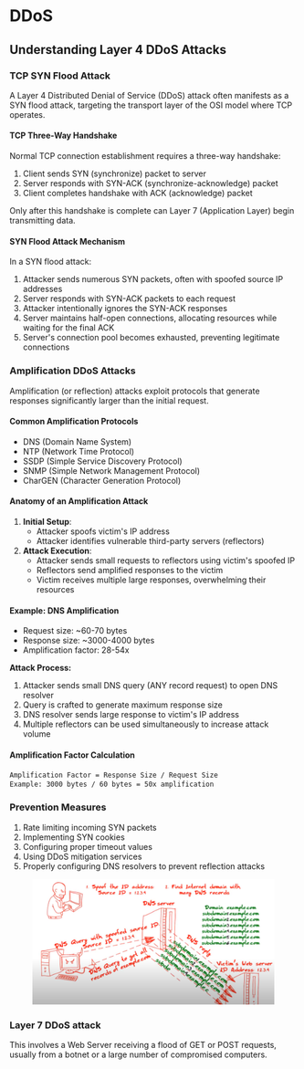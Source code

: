 # DDoS

## Understanding Layer 4 DDoS Attacks

### TCP SYN Flood Attack

A Layer 4 Distributed Denial of Service (DDoS) attack often manifests as a SYN flood attack, targeting the transport layer of the OSI model where TCP operates.

#### TCP Three-Way Handshake

Normal TCP connection establishment requires a three-way handshake:

1. Client sends SYN (synchronize) packet to server
2. Server responds with SYN-ACK (synchronize-acknowledge) packet
3. Client completes handshake with ACK (acknowledge) packet

Only after this handshake is complete can Layer 7 (Application Layer) begin transmitting data.

#### SYN Flood Attack Mechanism

In a SYN flood attack:

1. Attacker sends numerous SYN packets, often with spoofed source IP addresses
2. Server responds with SYN-ACK packets to each request
3. Attacker intentionally ignores the SYN-ACK responses
4. Server maintains half-open connections, allocating resources while waiting for the final ACK
5. Server's connection pool becomes exhausted, preventing legitimate connections

### Amplification DDoS Attacks

Amplification (or reflection) attacks exploit protocols that generate responses significantly larger than the initial request.

#### Common Amplification Protocols

* DNS (Domain Name System)
* NTP (Network Time Protocol)
* SSDP (Simple Service Discovery Protocol)
* SNMP (Simple Network Management Protocol)
* CharGEN (Character Generation Protocol)

#### Anatomy of an Amplification Attack

1. **Initial Setup**:
   * Attacker spoofs victim's IP address
   * Attacker identifies vulnerable third-party servers (reflectors)
2. **Attack Execution**:
   * Attacker sends small requests to reflectors using victim's spoofed IP
   * Reflectors send amplified responses to the victim
   * Victim receives multiple large responses, overwhelming their resources

#### Example: DNS Amplification

* Request size: \~60-70 bytes
* Response size: \~3000-4000 bytes
* Amplification factor: 28-54x

**Attack Process:**

1. Attacker sends small DNS query (ANY record request) to open DNS resolver
2. Query is crafted to generate maximum response size
3. DNS resolver sends large response to victim's IP address
4. Multiple reflectors can be used simultaneously to increase attack volume

#### Amplification Factor Calculation

```
Amplification Factor = Response Size / Request Size
Example: 3000 bytes / 60 bytes = 50x amplification
```

### Prevention Measures

1. Rate limiting incoming SYN packets
2. Implementing SYN cookies
3. Configuring proper timeout values
4. Using DDoS mitigation services
5. Properly configuring DNS resolvers to prevent reflection attacks

<figure><img src="../../../../.gitbook/assets/image (20) (1) (1) (1).png" alt=""><figcaption></figcaption></figure>

### Layer 7 DDoS attack&#x20;

This involves a Web Server receiving a flood of GET or POST requests, usually from a botnet or a large number of compromised computers.

